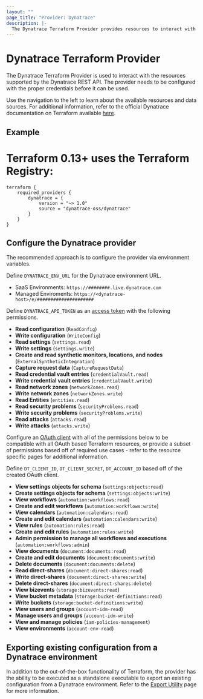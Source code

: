 ```yaml
---
layout: ""
page_title: "Provider: Dynatrace"
description: |-
  The Dynatrace Terraform Provider provides resources to interact with the Dynatrace REST API.
---
```


# Dynatrace Terraform Provider

The Dynatrace Terraform Provider is used to interact with the resources supported by the Dynatrace REST API. The provider needs to be configured with the proper credentials before it can be used.

Use the navigation to the left to learn about the available resources and data sources. For additional information, refer to the official Dynatrace documentation on Terraform available [here](https://dt-url.net/3s63qyj).

## Example

# Terraform 0.13+ uses the Terraform Registry:
```
terraform {
    required_providers {
        dynatrace = {
            version = "~> 1.0"
            source = "dynatrace-oss/dynatrace"
        }
    }
} 
```
## Configure the Dynatrace provider
The recommended approach is to configure the provider via environment variables.

Define `DYNATRACE_ENV_URL` for the Dynatrace environment URL.
* SaaS Environments: `https://########.live.dynatrace.com`
* Managed Enviroments: `https://<dynatrace-host>/e/#####################`

Define `DYNATRACE_API_TOKEN` as an [access token](https://docs.dynatrace.com/docs/manage/identity-access-management/access-tokens-and-oauth-clients/access-tokens) with the following permissions. 
 * **Read configuration** (`ReadConfig`)
 * **Write configuration** (`WriteConfig`)
 * **Read settings** (`settings.read`)
 * **Write settings** (`settings.write`)
 * **Create and read synthetic monitors, locations, and nodes** (`ExternalSyntheticIntegration`)
 * **Capture request data** (`CaptureRequestData`)
 * **Read credential vault entries** (`credentialVault.read`)
 * **Write credential vault entries** (`credentialVault.write`)
 * **Read network zones** (`networkZones.read`)
 * **Write network zones** (`networkZones.write`)
 * **Read Entities** (`entities.read`)
 * **Read security problems** (`securityProblems.read`)
 * **Write security problems** (`securityProblems.write`)
 * **Read attacks** (`attacks.read`)
 * **Write attacks** (`attacks.write`)

Configure an [OAuth client](https://dt-url.net/fj43qif) with all of the permissions below to be compatible with all OAuth based Terraform resources, or provide a subset of permissions based off of required use cases - refer to the resource specific pages for additional information. 

Define `DT_CLIENT_ID`, `DT_CLIENT_SECRET`, `DT_ACCOUNT_ID` based off of the created OAuth client.
 * **View settings objects for schema** (`settings:objects:read`)
 * **Create settings objects for schema** (`settings:objects:write`)
 * **View workflows** (`automation:workflows:read`)
 * **Create and edit workflows** (`automation:workflows:write`)
 * **View calendars** (`automation:calendars:read`)
 * **Create and edit calendars** (`automation:calendars:write`)
 * **View rules** (`automation:rules:read`)
 * **Create and edit rules** (`automation:rules:write`)
 * **Admin permission to manage all workflows and executions** (`automation:workflows:admin`)
 * **View documents** (`document:documents:read`)
 * **Create and edit documents** (`document:documents:write`)
 * **Delete documents** (`document:documents:delete`)
 * **Read direct-shares** (`document:direct-shares:read`)
 * **Write direct-shares** (`document:direct-shares:write`)
 * **Delete direct-shares** (`document:direct-shares:delete`)
 * **View bizevents** (`storage:bizevents:read`)
 * **View bucket metadata** (`storage:bucket-definitions:read`)
 * **Write buckets** (`storage:bucket-definitions:write`)
 * **View users and groups** (`account-idm-read`)
 * **Manage users and groups** (`account-idm-write`)
 * **View and manage policies** (`iam-policies-management`)
 * **View environments** (`account-env-read`)

## Exporting existing configuration from a Dynatrace environment
In addition to the out-of-the-box functionality of Terraform, the provider has the ability to be executed as a standalone executable to export an existing configuration from a Dynatrace environment. Refer to the [Export Utility](https://dt-url.net/h203qmc) page for more information.
